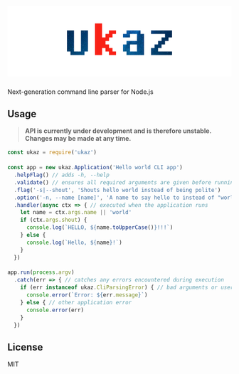 # [![ukaz](ukaz-github-header.png)](https://github.com/vsimonian/ukaz)

Next-generation command line parser for Node.js

## Usage

> **API is currently under development and is therefore unstable.
> Changes may be made at any time.**

```javascript
const ukaz = require('ukaz')

const app = new ukaz.Application('Hello world CLI app')
  .helpFlag() // adds -h, --help
  .validate() // ensures all required arguments are given before running handler
  .flag('-s|--shout', 'Shouts hello world instead of being polite')
  .option('-n, --name [name]', 'A name to say hello to instead of "world"')
  .handler(async ctx => { // executed when the application runs
    let name = ctx.args.name || 'world'
    if (ctx.args.shout) {
      console.log(`HELLO, ${name.toUpperCase()}!!!`)
    } else {
      console.log(`Hello, ${name}!`)
    }
  })

app.run(process.argv)
  .catch(err => { // catches any errors encountered during execution
    if (err instanceof ukaz.CliParsingError) { // bad arguments or user input
      console.error(`Error: ${err.message}`)
    } else { // other application error
      console.error(err)
    }
  })
```

## License

MIT
